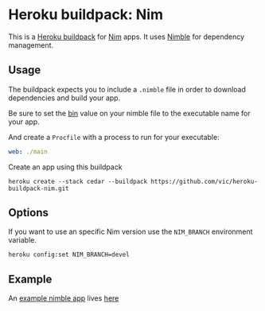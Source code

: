 Heroku buildpack: Nim
=====================

This is a [Heroku buildpack](http://devcenter.heroku.com/articles/buildpacks) for [Nim](http://nim-lang.org) apps. It uses [Nimble](https://github.com/nim-lang/nimble) for dependency management.

Usage
-----

The buildpack expects you to include a `.nimble` file in order to download dependencies and build your app.


Be sure to set the [bin](https://github.com/nim-lang/nimble/blob/master/developers.markdown#binary-packages) value on your nimble file to the executable name for your app.

And create a `Procfile` with a process to run for your executable:

```yaml
web: ./main
```

Create an app using this buildpack

```shell
heroku create --stack cedar --buildpack https://github.com/vic/heroku-buildpack-nim.git
```

Options
-------

If you want to use an specific Nim version use the `NIM_BRANCH` environment variable.

```shell
heroku config:set NIM_BRANCH=devel
```


Example
-------

An [example nimble app](https://github.com/vic/nim-heroku-example) lives [here](http://nim-heroku-example.herokuapp.com)
